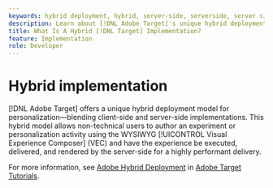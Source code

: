 ```yaml
---
keywords: hybrid deployment, hybrid, server-side, serverside, server side, client-side, clientside, client side, hybrid implementation, hybrid deployment0
description: Learn about [!DNL Adobe Target]'s unique hybrid deployment model for personalization, blending client-side and server-side implementations.
title: What Is A Hybrid [!DNL Target] Implementation?
feature: Implementation
role: Developer
---
```

# Hybrid implementation

[!DNL Adobe Target] offers a unique hybrid deployment model for personalization—blending client-side and server-side implementations. This hybrid model allows non-technical users to author an experiment or personalization activity using the WYSIWYG [!UICONTROL Visual Experience Composer] (VEC) and have the experience be executed, delivered, and rendered by the server-side for a highly performant delivery.

For more information, see [Adobe Hybrid Deployment](https://experienceleague.adobe.com/docs/target-learn/tutorials/implementation/hybrid-deployment.html) in [Adobe Target Tutorials](https://experienceleague.adobe.com/docs/target-learn/tutorials/overview.html).
